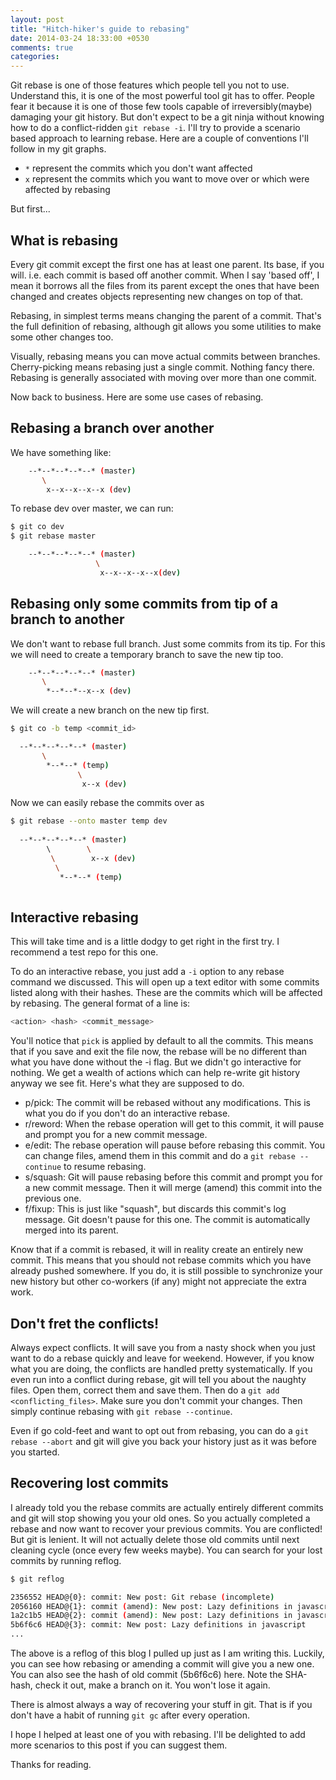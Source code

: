 ```yaml
---
layout: post
title: "Hitch-hiker's guide to rebasing"
date: 2014-03-24 18:33:00 +0530
comments: true
categories: 
---
```

Git rebase is one of those features which people tell you not to use. Understand this, it is one of the most powerful tool git has to offer. People fear it because it is one of those few tools capable of irreversibly(maybe) damaging your git history. But don't expect to be a git ninja without knowing how to do a conflict-ridden `git rebase -i`. I'll try to provide a scenario based approach to learning rebase. Here are a couple of conventions I'll follow in my git graphs.

<!-- more -->

 - `*` represent the commits which you don't want affected
 - `x` represent the commits which you want to move over or which were affected by rebasing

But first...

What is rebasing
----------------------

Every git commit except the first one has at least one parent. Its base, if you will. i.e. each commit is based off another commit. When I say 'based off', I mean it borrows all the files from its parent except the ones that have been changed and creates objects representing new changes on top of that.

Rebasing, in simplest terms means changing the parent of a commit. That's the full definition of rebasing, although git allows you some utilities to make some other changes too.

Visually, rebasing means you can move actual commits between branches. Cherry-picking means rebasing just a single commit. Nothing fancy there. Rebasing is generally associated with moving over more than one commit.

Now back to business. Here are some use cases of rebasing.

Rebasing a branch over another
------------------------------------------

  We have something like:

```bash
    --*--*--*--*--* (master)
       \
        x--x--x--x--x (dev)
```

To rebase dev over master, we can run:

```bash
$ git co dev
$ git rebase master

    --*--*--*--*--* (master)
                   \
                    x--x--x--x--x(dev)
```

Rebasing only some commits from tip of a branch to another
----------------------------------------------------------------
  
  We don't want to rebase full branch. Just some commits from its tip. For this we will need to create a temporary branch to save the new tip too. 

```bash
    --*--*--*--*--* (master)
       \
        *--*--*--x--x (dev)
```

We will create a new branch on the new tip first.

```bash
$ git co -b temp <commit_id>

  --*--*--*--*--* (master)
       \
        *--*--* (temp)
               \
                x--x (dev)

```

Now we can easily rebase the commits over as

```bash
$ git rebase --onto master temp dev
  
  --*--*--*--*--* (master)
        \        \
         \        x--x (dev)
          \
           *--*--* (temp)
                    
```

Interactive rebasing
------------------------

This will take time and is a little dodgy to get right in the first try. I recommend a test repo for this one.

To do an interactive rebase, you just add a `-i` option to any rebase command we discussed. This will open up a text editor with some commits listed along with their hashes. These are the commits which will be affected by rebasing. The general format of a line is:

```bash
<action> <hash> <commit_message>
```

You'll notice that `pick` is applied by default to all the commits. This means that if you save and exit the file now, the rebase will be no different than what you have done without the -i flag. But we didn't go interactive for nothing. We get a wealth of actions which can help re-write git history anyway we see fit. Here's what they are supposed to do.

- p/pick: The commit will be rebased without any modifications. This is what you do if you don't do an interactive rebase.
- r/reword: When the rebase operation will get to this commit, it will pause and prompt you for a new commit message.
- e/edit: The rebase operation will pause before rebasing this commit. You can change files, amend them in this commit and do a `git rebase --continue` to resume rebasing.
- s/squash: Git will pause rebasing before this commit and prompt you for a new commit message. Then it will merge (amend) this commit into the previous one.
- f/fixup: This is just like "squash", but discards this commit's log message. Git doesn't pause for this one. The commit is automatically merged into its parent.

Know that if a commit is rebased, it will in reality create an entirely new commit. This means that you should not rebase commits which you have already pushed somewhere. If you do, it is still possible to synchronize your new history but other co-workers (if any) might not appreciate the extra work.

Don't fret the conflicts!
-----------------------------

Always expect conflicts. It will save you from a nasty shock when you just want to do a rebase quickly and leave for weekend. However, if you know what you are doing, the conflicts are handled pretty systematically. If you even run into a conflict during rebase, git will tell you about the naughty files. Open them, correct them and save them. Then do a `git add <conflicting_files>`. Make sure you don't commit your changes. Then simply continue rebasing with `git rebase --continue`.

Even if go cold-feet and want to opt out from rebasing, you can do a `git rebase --abort` and git will give you back your history just as it was before you started.

Recovering lost commits
--------------------------

I already told you the rebase commits are actually entirely different commits and git will stop showing you your old ones. So you actually completed a rebase and now want to recover your previous commits. You are conflicted! But git is lenient. It will not actually delete those old commits until next cleaning cycle (once every few weeks maybe). You can search for your lost commits by running reflog.

```bash
$ git reflog

2356552 HEAD@{0}: commit: New post: Git rebase (incomplete)
2056160 HEAD@{1}: commit (amend): New post: Lazy definitions in javascript
1a2c1b5 HEAD@{2}: commit (amend): New post: Lazy definitions in javascript
5b6f6c6 HEAD@{3}: commit: New post: Lazy definitions in javascript
...
```

The above is a reflog of this blog I pulled up just as I am writing this. Luckily, you can see how rebasing or amending a commit will give you a new one. You can also see the hash of old commit (5b6f6c6) here. Note the SHA-hash, check it out, make a branch on it. You won't lose it again.

There is almost always a way of recovering your stuff in git. That is if you don't have a habit of running `git gc` after every operation.

I hope I helped at least one of you with rebasing. I'll be delighted to add more scenarios to this post if you can suggest them.

Thanks for reading.
